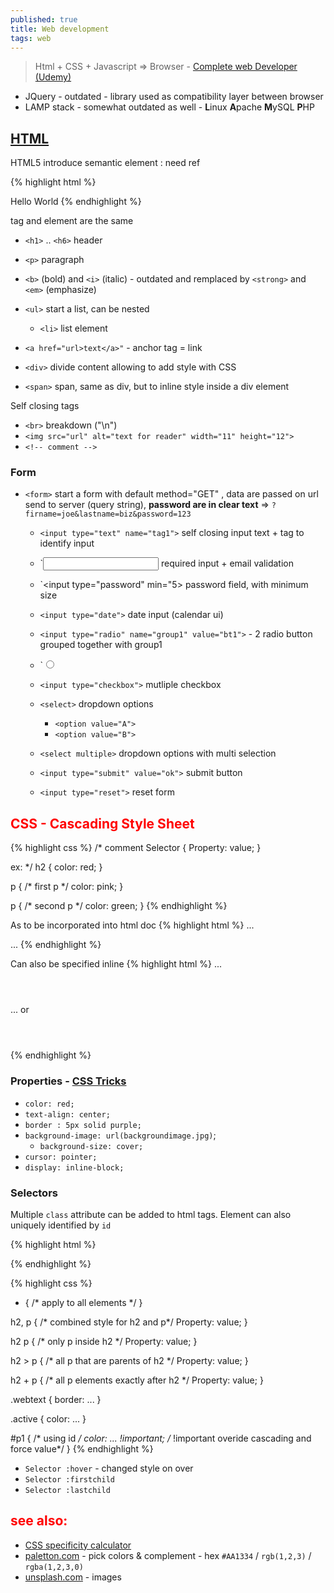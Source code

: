 ```yaml
---
published: true
title: Web development
tags: web
---
```

> Html + CSS + Javascript => Browser - [Complete web Developer (Udemy)]()

- JQuery - outdated - library used as compatibility layer between browser
- LAMP stack - somewhat outdated as well - **L**inux **A**pache **M**ySQL **P**HP

## [HTML](https://www.w3schools.com/tags/default.asp)

HTML5 introduce semantic element : need ref

{% highlight html %}
<!DOCTYPE html>
<html>
  <head>
      <title>website</title>
  </head>
  <body>
    Hello World
  </body>
</html>
{% endhighlight %}

tag and element are the same

- `<h1>` .. `<h6>` header
- `<p>` paragraph
- `<b>` (bold) and `<i>` (italic) - outdated and remplaced by `<strong>` and `<em>` (emphasize)
- `<ul>` start a list, can be nested
	- `<li>` list element
    
- `<a href="url>text</a>"` - anchor tag = link

- `<div>` divide content allowing to add style with CSS
- `<span>` span, same as div, but to inline style inside a div element
    
Self closing tags
- `<br>` breakdown ("\n")
- `<img src="url" alt="text for reader" width="11" height="12">`
- `<!-- comment -->`

### Form
- `<form>` start a form with default method="GET" , data are passed on url send to server (query string), **password are in clear text** => `?firname=joe&lastname=biz&password=123`
	- `<input type="text" name="tag1">` self closing input text + tag to identify input
	- `<input type="email" required> required input + email validation
	- `<input type="password" min="5> password field, with minimum size
	- `<input type="date">` date input (calendar ui)
	- `<input type="radio" name="group1" value="bt1">`	- 2 radio button grouped together with group1
	- `<input type="radio" name="group1" value="bt2">
    - `<input type="checkbox">` mutliple checkbox
	- `<select>` dropdown options
  		- `<option value="A">`
  		- `<option value="B">`
	- `<select multiple>` dropdown options with multi selection
    
    - `<input type="submit" value="ok">` submit button
    - `<input type="reset">` reset form
    
## CSS - **C**ascading **S**tyle **S**heet

{% highlight css %}
/* comment 
Selector {
	Property: value;
}

ex: */
h2 {
	color: red;
}

p { /* first p */
	color: pink;
}

p { /* second p */
	color: green;
}
{% endhighlight %}

As to be incorporated into html doc
{% highlight html %}
...
<head>
  <link rel="stylesheet" type="text/css" href="url://style.css">
  <link rel="stylesheet" type="text/css" href="style2.css"> <!-- css style be combined-->
</head>
...
{% endhighlight %}

Can also be specified inline
{% highlight html %}
...
<header style="color: red">
</header>
... or
<header>
  <style>
    h2 {
		color: red;
    }
  </style>
</header>
{% endhighlight %}

### Properties - [CSS Tricks](https://css-tricks.com/almanac)
- `color: red;`
- `text-align: center;`
- `border : 5px solid purple;`
- `background-image: url(backgroundimage.jpg)`;
	- `background-size: cover;`
- `cursor: pointer;`
- `display: inline-block;`

### Selectors

Multiple `class` attribute can be added to html tags.
Element can also uniquely identified by `id`

{% highlight html %}
<p class="webtext active">
<p id="p1">
{% endhighlight %}

{% highlight css %}
* { /* apply to all elements */
}

h2, p { /* combined style for h2 and p*/
	Property: value;
}
  
h2 p { /* only p inside h2 */
	Property: value;
}
  
h2 > p { /* all p that are parents of h2 */
	Property: value;
}
  
h2 + p { /* all p elements exactly after h2 */
	Property: value;
}
  
.webtext {
  border: ...
}
  
.active {
  color: ...
}

#p1 { /* using id */
  color: ... !important; /* !important overide cascading and force value*/
}
{% endhighlight %}

- `Selector :hover` - changed style on over
- `Selector :firstchild` 
- `Selector :lastchild`



## see also:
- [CSS specificity calculator](https://specificity.keegan.st)
- [paletton.com]() - pick colors & complement - hex `#AA1334` / `rgb(1,2,3)` / `rgba(1,2,3,0)`
- [unsplash.com]() - images